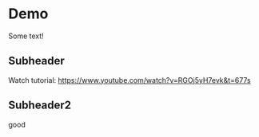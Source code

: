 # Demo

Some text!

## Subheader

Watch tutorial: https://www.youtube.com/watch?v=RGOj5yH7evk&t=677s

## Subheader2
good
